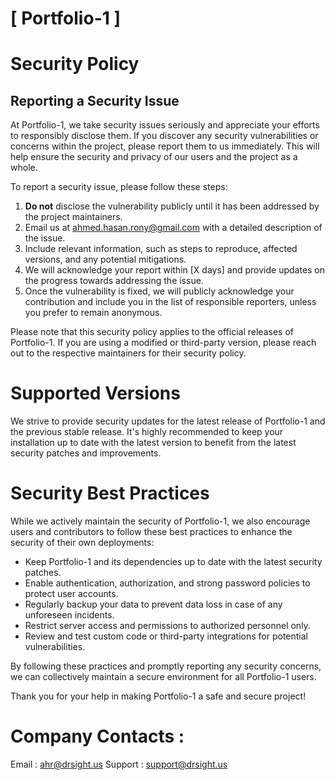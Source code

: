 # [ Portfolio-1 ]

# Security Policy

## Reporting a Security Issue

At Portfolio-1, we take security issues seriously and appreciate your efforts to responsibly disclose them. If you discover any security vulnerabilities or concerns within the project, please report them to us immediately. This will help ensure the security and privacy of our users and the project as a whole.

To report a security issue, please follow these steps:

1. **Do not** disclose the vulnerability publicly until it has been addressed by the project maintainers.
2. Email us at [ahmed.hasan.rony@gmail.com](mailto:ahmed.hasan.rony@gmail.com) with a detailed description of the issue.
3. Include relevant information, such as steps to reproduce, affected versions, and any potential mitigations.
4. We will acknowledge your report within [X days] and provide updates on the progress towards addressing the issue.
5. Once the vulnerability is fixed, we will publicly acknowledge your contribution and include you in the list of responsible reporters, unless you prefer to remain anonymous.

Please note that this security policy applies to the official releases of Portfolio-1. If you are using a modified or third-party version, please reach out to the respective maintainers for their security policy.

# Supported Versions

We strive to provide security updates for the latest release of Portfolio-1 and the previous stable release. It's highly recommended to keep your installation up to date with the latest version to benefit from the latest security patches and improvements.

# Security Best Practices

While we actively maintain the security of Portfolio-1, we also encourage users and contributors to follow these best practices to enhance the security of their own deployments:

- Keep Portfolio-1 and its dependencies up to date with the latest security patches.
- Enable authentication, authorization, and strong password policies to protect user accounts.
- Regularly backup your data to prevent data loss in case of any unforeseen incidents.
- Restrict server access and permissions to authorized personnel only.
- Review and test custom code or third-party integrations for potential vulnerabilities.

By following these practices and promptly reporting any security concerns, we can collectively maintain a secure environment for all Portfolio-1 users.

Thank you for your help in making Portfolio-1 a safe and secure project!

# Company Contacts : 
Email : [ahr@drsight.us](mailto:ahr@drsight.us)
Support : [support@drsight.us](mailto:support@drsight.us)


